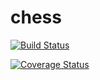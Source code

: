 # chess

[![Build Status](https://travis-ci.com/kugelest/chess.svg?branch=developer)](https://travis-ci.com/kugelest/chess)

[![Coverage Status](https://coveralls.io/repos/github/kugelest/chess/badge.svg?branch=developer)](https://coveralls.io/github/kugelest/chess?branch=main)